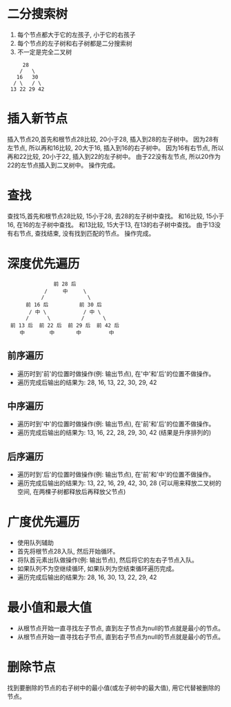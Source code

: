 # 二分搜索树
1. 每个节点都大于它的左孩子, 小于它的右孩子
2. 每个节点的左子树和右子树都是二分搜索树
3. 不一定是完全二叉树
```
     28
    /   \
   16   30
  / \   / \
 13 22 29 42
```

# 插入新节点
插入节点20,首先和根节点28比较, 20小于28, 插入到28的左子树中。
因为28有左节点, 所以再和16比较, 20大于16, 插入到16的右子树中。
因为16有右节点, 所以再和22比较, 20小于22, 插入到22的左子树中。
由于22没有左节点, 所以20作为22的左节点插入到二叉树中。
操作完成。

# 查找
查找15,首先和根节点28比较, 15小于28, 去28的左子树中查找。
和16比较, 15小于16, 在16的左子树中查找。
和13比较, 15大于13, 在13的右子树中查找。
由于13没有右节点, 查找结束, 没有找到匹配的节点。
操作完成。

# 深度优先遍历
```
               前 28 后
            /     中     \
           /              \
      前 16 后          前 30 后
       / 中 \            / 中 \
      /      \          /      \
 前 13 后  前 22 后  前 29 后  前 42 后
    中        中       中         中
```
## 前序遍历
- 遍历时到'前'的位置时做操作(例: 输出节点), 在'中'和'后'的位置不做操作。
- 遍历完成后输出的结果为: 28, 16, 13, 22, 30, 29, 42
## 中序遍历
- 遍历时到'中'的位置时做操作(例: 输出节点), 在'前'和'后'的位置不做操作。
- 遍历完成后输出的结果为: 13, 16, 22, 28, 29, 30, 42 (结果是升序排列的)
## 后序遍历
- 遍历时到'后'的位置时做操作(例: 输出节点), 在'前'和'中'的位置不做操作。
- 遍历完成后输出的结果为: 13, 22, 16, 29, 42, 30, 28 (可以用来释放二叉树的空间, 在两棵子树都释放后再释放父节点)

# 广度优先遍历
- 使用队列辅助
- 首先将根节点28入队, 然后开始循环。
- 将队首元素出队做操作(例: 输出节点), 然后将它的左右子节点入队。
- 如果队列不为空继续循环, 如果队列为空结束循环遍历完成。
- 遍历完成后输出的结果为: 28, 16, 30, 13, 22, 29, 42

# 最小值和最大值
- 从根节点开始一直寻找左子节点, 直到左子节点为null的节点就是最小的节点。
- 从根节点开始一直寻找右子节点, 直到右子节点为null的节点就是最小的节点。

# 删除节点
找到要删除的节点的右子树中的最小值(或左子树中的最大值), 用它代替被删除的节点。
